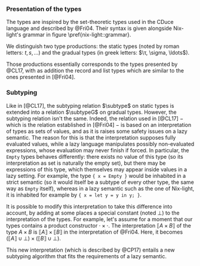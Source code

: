 ### Presentation of the types

The types are inspired by the set-theoretic types used in the CDuce language
and described by @Fri04.
Their syntax is given alongside Nix-light's grammar in
figure \pref{nix-light::grammar}.

We distinguish two type productions: the static types (noted by roman letters:
$t, s, \ldots$) and the gradual types (in greek letters: $\τ, \sigma, \ldots$).

Those productions essentially corresponds to the types presented by @CL17,
with as addition the record and list types which are similar to the ones
presented in [@Fri04].

### Subtyping

Like in [@CL17], the subtyping relation $\subtype$ on static types is extended
into a relation $\subtypeG$ on gradual types.
However, the subtyping relation isn't the same. Indeed, the relation used in
[@CL17] − which is the relation established in [@Fri04] − is based on an
interpretation of types as sets of values, and as it is raises some safety
issues on a lazy semantic.
The reason for this is that the interpretation supposes fully evaluated values,
while a lazy language manipulates possibly non-evaluated expressions, whose
evaluation may never finish if forced. In particular, the `Empty` types behaves
differently: there exists no value of this type (so its interpretation as set
is naturally the empty set), but there may be expressions of this type, which
themselves may appear inside values in a lazy setting.
For example, the type `{ x = Empty }` would be inhabited in a strict semantic
(so it would itself be a subtype of every other type, the same way as `Empty`
itself), whereas in a lazy semantic such as the one of Nix-light, it is
inhabited for example by `{ x = let y = y in y; }`.

It is possible to modify this interpretation to take this difference into
account, by adding at some places a special constant (noted $\bot$) to the
interpretation of the types.
For example, let's assume for a moment that our types contains a product
constructor $\cdot \times \cdot$.
The interpretation $\llbracket A \times B \rrbracket$ of the type $A \times B$
is $\llbracket A \rrbracket \times \llbracket B \rrbracket$ in the
interpretation of @Fri04.  Here, it becomes $\left(\llbracket A \rrbracket \cup
\bot \right) \times \left(\llbracket B \rrbracket \cup \bot \right)$.

This new interpretation (which is described by @CP17) entails a new subtyping
algorithm that fits the requirements of a lazy semantic.
